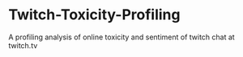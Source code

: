 # Twitch-Toxicity-Profiling
A profiling analysis of online toxicity and sentiment of twitch chat at twitch.tv
